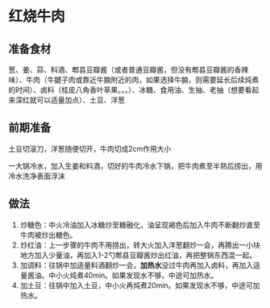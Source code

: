 # 红烧牛肉

## 准备食材

葱、姜、蒜、料酒、郫县豆瓣酱（或者普通豆瓣酱，但没有郫县豆瓣酱的香辣味）、牛肉（牛腱子肉或靠近牛腩附近的肉，如果选择牛腩，则需要延长后续炖煮的时间）、卤料（桂皮八角香叶草果。。。）、冰糖、食用油、生抽、老抽（想要看起来深红就可以适量加点）、土豆、洋葱

## 前期准备

土豆切滚刀，洋葱随便切开，牛肉切成2cm作用大小

一大锅冷水，加入生姜和料酒，切好的牛肉冷水下锅，把牛肉煮至半熟后捞出，用冷水洗净表面浮沫

## 做法

1. 炒糖色：中火冷油加入冰糖炒至糖融化，油呈现褐色后加入牛肉不断翻炒直至牛肉被炒出糖色。
2. 炒红油：上一步骤的牛肉不用捞出，转大火加入洋葱翻炒一会，再腾出一小块地方加入少量油，再加入1-2勺郫县豆瓣酱炒出红油，再把整锅东西混一起。
3. 加调料：往锅中加适量料酒翻炒一会，**加热水**没过牛肉再加入卤料，再加入适量酱油。中小火炖煮40min。如果发现水不够，中途可加热水。
4. 加土豆：往锅中加入土豆，中小火再炖煮20min。如果发现水不够，中途可加热水。